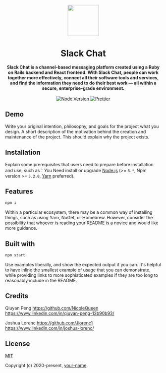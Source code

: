 
<p align="center">
  <a href="https://arya.lovejade.cn/" target="_blank">
    <img width="100"src="https://miro.medium.com/max/1838/1*vI3m_C14fVwUcHDHC6wY6g.png">
  </a>
</p>

<h1 align="center">Slack Chat</h1>

<div align="center">
  <strong>
    Slack Chat is a channel-based messaging platform created using a Ruby on Rails backend and React frontend. With Slack Chat, people can work together more effectively, connect all their software tools and services, and find the information they need to do their best work — all within a secure, enterprise-grade environment.
  </strong>
</div>

<br>

<div align="center">
  <a href="https://nodejs.org/en/">
    <img src="https://img.shields.io/badge/node-%3E%3D%208.0.0-green.svg" alt="Node Version">
  </a>
  <a href="https://nicelinks.site/post/5c16083e819ae45de1453caa">
    <img src="https://img.shields.io/badge/code_style-prettier-ff69b4.svg?style=flat" alt="Prettier">
  </a>
</div>

## Demo

Write your original intention, philosophy, and goals for the project what you design. A short description of the motivation behind the creation and maintenance of the project. This should explain why the project exists.

## Installation

Explain some prerequisites that users need to prepare before installation and use, such as：You Need install or upgrade [Node.js](https://nodejs.org/en/) (>= `8.*`, Npm version >= `5.2.0`, [Yarn](https://www.jeffjade.com/2017/12/30/135-npm-vs-yarn-detial-memo/) preferred).

## Features

```bash
npm i
```

Within a particular ecosystem, there may be a common way of installing things, such as using Yarn, NuGet, or Homebrew. However, consider the possibility that whoever is reading your README is a novice and would like more guidance.

## Built with

```bash
npm start
```

Use examples liberally, and show the expected output if you can. It's helpful to have inline the smallest example of usage that you can demonstrate, while providing links to more sophisticated examples if they are too long to reasonably include in the README.

## Credits

Qiuyan Peng
https://github.com/NicoleQueen
https://www.linkedin.com/in/qiuyan-peng-12b90b93/

Joshua Lorenc
https://github.com/Jlorenc1
https://www.linkedin.com/in/joshua-lorenc/

## License

[MIT](http://opensource.org/licenses/MIT)

Copyright (c) 2020-present, [your-name](your-homepage-url).

